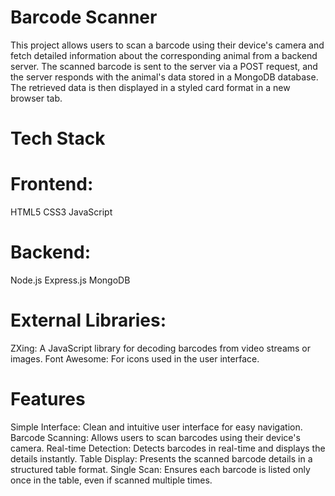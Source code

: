 # Barcode Scanner
This project allows users to scan a barcode using their device's camera and fetch detailed information about the corresponding animal from a backend server. The scanned barcode is sent to the server via a POST request, and the server responds with the animal's data stored in a MongoDB database. The retrieved data is then displayed in a styled card format in a new browser tab.

# Tech Stack
# Frontend:
HTML5
CSS3
JavaScript

# Backend:
Node.js
Express.js
MongoDB

# External Libraries:
ZXing: A JavaScript library for decoding barcodes from video streams or images.
Font Awesome: For icons used in the user interface.


# Features
Simple Interface: Clean and intuitive user interface for easy navigation.
Barcode Scanning: Allows users to scan barcodes using their device's camera.
Real-time Detection: Detects barcodes in real-time and displays the details instantly.
Table Display: Presents the scanned barcode details in a structured table format.
Single Scan: Ensures each barcode is listed only once in the table, even if scanned multiple times.






